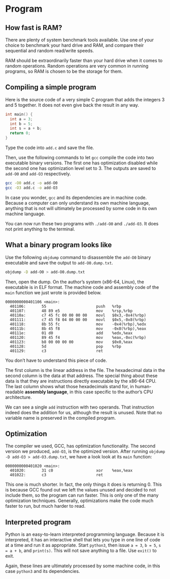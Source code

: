 # Program

## How fast is RAM?

There are plenty of system benchmark tools available. Use one of your choice to benchmark your hard drive and RAM, and compare their sequential and random read/write speeds.

RAM should be extraordinarily faster than your hard drive when it comes to random operations. Random operations are very common in running programs, so RAM is chosen to be the storage for them.

## Compiling a simple program

Here is the source code of a very simple C program that adds the integers 3 and 5 together. It does not even give back the result in any way.

``` C
int main() {
  int a = 3;
  int b = 5;
  int s = a + b;
  return 0;
}
```

Type the code into `add.c` and save the file.

Then, use the following commands to let `gcc` compile the code into two executable binary versions. The first one has optimization disabled while the second one has optimization level set to 3. The outputs are saved to `add-O0` and `add-O3` respectively.

``` sh
gcc -O0 add.c -o add-O0
gcc -O3 add.c -o add-O3
```

In case you wonder, `gcc` and its dependencies are in machine code. Because a computer can only understand its own machine language, anything that is not will ultimately be processed by some code in its own machine language.

You can now run these two programs with `./add-O0` and `./add-O3`. It does not print anything to the terminal.

## What a binary program looks like

Use the following `objdump` command to disassemble the `add-O0` binary executable and save the output to `add-O0.dump.txt`.

``` sh
objdump -D add-O0 > add-O0.dump.txt
```

Then, open the dump. On the author’s system (x86-64, Linux), the executable is in ELF format. The machine code and assembly code of the `main` function we just wrote is provided below.

```
0000000000401106 <main>:
  401106:       55                      push   %rbp
  401107:       48 89 e5                mov    %rsp,%rbp
  40110a:       c7 45 fc 00 00 00 00    movl   $0x3,-0x4(%rbp)
  401111:       c7 45 f8 04 00 00 00    movl   $0x5,-0x8(%rbp)
  401118:       8b 55 fc                mov    -0x4(%rbp),%edx
  40111b:       8b 45 f8                mov    -0x8(%rbp),%eax
  40111e:       01 d0                   add    %edx,%eax
  401120:       89 45 f4                mov    %eax,-0xc(%rbp)
  401123:       b8 00 00 00 00          mov    $0x0,%eax
  401128:       5d                      pop    %rbp
  401129:       c3                      ret
```

You don’t have to understand this piece of code.

The first column is the linear address in the file. The hexadecimal data in the second column is the data at that address. The special thing about these data is that they are instructions directly executable by the x86-64 CPU. The last column shows what those hexadecimals stand for, in human-readable **assembly language**, in this case specific to the author’s CPU architecture.

We can see a single `add` instruction with two operands. That instruction indeed does the addition for us, although the result is unused. Note that no variable name is preserved in the compiled program.

## Optimization

The compiler we used, GCC, has optimization functionality. The second version we produced, `add-O3`, is the optimized version. After running `objdump -D add-O3 > add-O3.dump.txt`, we have a look look at its `main` function:

```
0000000000401020 <main>:
  401020:       31 c0                   xor    %eax,%eax
  401022:       c3                      ret
```

This one is much shorter. In fact, the only things it does is returning 0. This is because GCC found out we left the values unused and decided to not include them, so the program can run faster. This is only one of the many optimization techniques. Generally, optimizations make the code much faster to run, but much harder to read.

## Interpreted program

Python is an easy-to-learn interpreted programming language. Because it is interpreted, it has an interactive shell that lets you type in one line of code at a time and run it as appropriate. Start `python3`, then issue `a = 3`, `b = 5`, `s = a + b`, and `print(s)`. This will not save anything to a file. Use `exit()` to exit.

Again, these lines are ultimately processed by some machine code, in this case `python3` and its dependencies.
